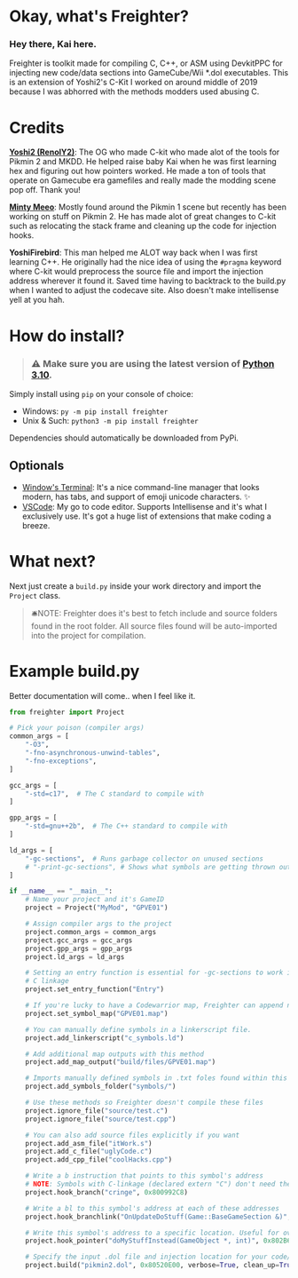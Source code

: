 # Okay, what's Freighter?
### Hey there, Kai here.
Freighter is toolkit made for compiling C, C++, or ASM using DevkitPPC for injecting new code/data sections into GameCube/Wii \*.dol executables. This is an extension of Yoshi2's C-Kit I worked on around middle of 2019 because I was abhorred with the methods modders used abusing C.
# Credits
 **[Yoshi2 (RenolY2)](https://github.com/RenolY2)**: The OG who made C-kit who made alot of the tools for Pikmin 2 and MKDD. He helped raise baby Kai when he was first learning hex and figuring out how pointers worked. He made a ton of tools that operate on Gamecube era gamefiles and really made the modding scene pop off. Thank you!

**[Minty Meeo](https://github.com/Minty-Meeo)**: Mostly found around the Pikmin 1 scene but recently has been working on stuff on Pikmin 2. He has made alot of great changes to C-kit such as relocating the stack frame and cleaning up the code for injection hooks.

**YoshiFirebird**: This man helped me ALOT way back when I was first learning C++. He originally had the nice idea of using the `#pragma` keyword where C-kit would preprocess the source file and import the injection address wherever it found it. Saved time having to backtrack to the build.py when I wanted to adjust the codecave site. Also doesn't make intellisense yell at you hah.
# How do install?
> ### ⚠️  **Make sure you are using the latest version of [Python 3.10](https://www.python.org/downloads/).**

Simply install using `pip` on your console of choice:
* Windows: `py -m pip install freighter`
* Unix & Such: `python3 -m pip install freighter`

Dependencies should automatically be downloaded from PyPi.
## Optionals
* [Window's Terminal](https://github.com/microsoft/terminal): It's a nice command-line manager that looks modern, has tabs, and support of emoji unicode characters. ✨ 
* [VSCode](https://code.visualstudio.com/): My go to code editor. Supports Intellisense and it's what I exclusively use. It's got a huge list of extensions that make coding a breeze.

# What next?

Next just create a `build.py` inside your work directory and import the `Project` class.

> 🛎️NOTE: Freighter does it's best to fetch include and source folders found in the root folder. All source files found will be auto-imported into the project for compilation.

# Example build.py

Better documentation will come.. when I feel like it.

```py
from freighter import Project

# Pick your poison (compiler args)
common_args = [
    "-O3",
    "-fno-asynchronous-unwind-tables",
    "-fno-exceptions",
]

gcc_args = [
    "-std=c17",  # The C standard to compile with
]

gpp_args = [
    "-std=gnu++2b",  # The C++ standard to compile with
]

ld_args = [
    "-gc-sections",  # Runs garbage collector on unused sections
    # "-print-gc-sections", # Shows what symbols are getting thrown out
]

if __name__ == "__main__":
    # Name your project and it's GameID
    project = Project("MyMod", "GPVE01")

    # Assign compiler args to the project
    project.common_args = common_args
    project.gcc_args = gcc_args
    project.gpp_args = gpp_args
    project.ld_args = ld_args

    # Setting an entry function is essential for -gc-sections to work it's magic. Make sure this function has
    # C linkage
    project.set_entry_function("Entry")

    # If you're lucky to have a Codewarrior map, Freighter can append new symbols for debugging in Dolphin
    project.set_symbol_map("GPVE01.map")

    # You can manually define symbols in a linkerscript file.
    project.add_linkerscript("c_symbols.ld")

    # Add additional map outputs with this method
    project.add_map_output("build/files/GPVE01.map")

    # Imports manually defined symbols in .txt foles found within this folder
    project.add_symbols_folder("symbols/")

    # Use these methods so Freighter doesn't compile these files
    project.ignore_file("source/test.c")
    project.ignore_file("source/test.cpp")

    # You can also add source files explicitly if you want
    project.add_asm_file("itWork.s")
    project.add_c_file("uglyCode.c")
    project.add_cpp_file("coolHacks.cpp")

    # Write a b instruction that points to this symbol's address
    # NOTE: Symbols with C-linkage (declared extern "C") don't need their parameters within ()
    project.hook_branch("cringe", 0x800992C8)

    # Write a bl to this symbol's address at each of these addresses
    project.hook_branchlink("OnUpdateDoStuff(Game::BaseGameSection &)", 0x80102040, 0x8036D7E8, 0x80387F74)

    # Write this symbol's address to a specific location. Useful for overriding vtable pointers.
    project.hook_pointer("doMyStuffInstead(GameObject *, int)", 0x802B6708)

    # Specify the input .dol file and injection location for your code/data
    project.build("pikmin2.dol", 0x80520E00, verbose=True, clean_up=True)
```
